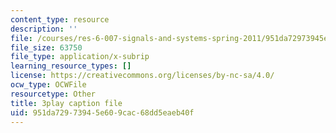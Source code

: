```yaml
---
content_type: resource
description: ''
file: /courses/res-6-007-signals-and-systems-spring-2011/951da72973945e609cac68dd5eaeb40f_WV4JlBOQro.vtt
file_size: 63750
file_type: application/x-subrip
learning_resource_types: []
license: https://creativecommons.org/licenses/by-nc-sa/4.0/
ocw_type: OCWFile
resourcetype: Other
title: 3play caption file
uid: 951da729-7394-5e60-9cac-68dd5eaeb40f
---
```

